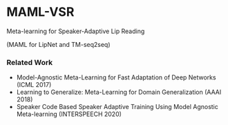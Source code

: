 # MAML-VSR
Meta-learning for Speaker-Adaptive Lip Reading

(MAML for LipNet and TM-seq2seq)



### Related Work
+ Model-Agnostic Meta-Learning for Fast Adaptation of Deep Networks (ICML 2017)
+ Learning to Generalize: Meta-Learning for Domain Generalization (AAAI 2018)
+ Speaker Code Based Speaker Adaptive Training Using Model Agnostic Meta-learning (INTERSPEECH 2020)